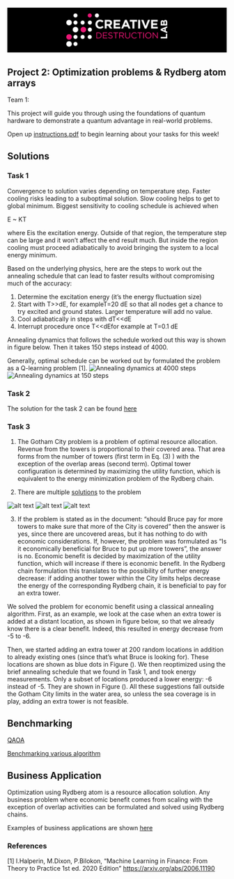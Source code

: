 ![CDL 2020 Cohort Project](../figures/CDL_logo.jpg)
## Project 2: Optimization problems \& Rydberg atom arrays
Team 1: 

This project will guide you through using the foundations of quantum hardware to demonstrate a quantum advantage in real-world problems.

Open up [instructions.pdf](https://github.com/CDL-Quantum/CohortProject_2021/tree/main/Week2_Rydberg_Atoms/instructions.pdf) to begin learning about your tasks for this week!

## Solutions ##
### Task 1

Convergence to solution varies depending on temperature step. Faster cooling risks leading to a suboptimal solution. Slow cooling helps to get to global minimum. Biggest sensitivity to cooling schedule is achieved when

E ~ KT

where Eis the excitation energy. Outside of that region, the temperature step can be large and it won’t affect the end result much. But inside the region cooling must proceed adiabatically to avoid bringing the system to a local energy minimum. 

Based on the underlying physics, here are the steps to work out the annealing schedule that can lead to faster results without compromising much of the accuracy:

1. Determine the excitation energy (it’s the energy fluctuation size)
2. Start with T>>dE, for exampleT=20 dE so that all nodes get a chance to try excited and ground states. Larger temperature will add no value.
3. Cool adiabatically in steps with dT<<dE
4. Interrupt procedure once T<<dEfor example at T=0.1 dE

Annealing dynamics that follows the schedule worked out this way is shown in figure below. Then it takes 150 steps instead of 4000.

Generally, optimal schedule can be worked out by formulated the problem as a Q-learning problem [1].
![Annealing dynamics at 4000 steps](https://github.com/ziweiqiu/CohortProject_2021/blob/Week2-Team1/Week2_Rydberg_Atoms/Convergence%20in%204000%20steps.png)
![Annealing dynamics at 150 steps](https://github.com/ziweiqiu/CohortProject_2021/blob/Week2-Team1/Week2_Rydberg_Atoms/Convergence%20in%20150%20steps.png)

### Task 2
The solution for the task 2 can be found [here](https://github.com/ziweiqiu/CohortProject_2021/blob/Week2-Team1/Week2_Rydberg_Atoms/run_quantum_annealing_zq.ipynb)                                   
                                    
### Task 3

1. The Gotham City problem is a problem of optimal resource allocation. Revenue from the towers is proportional to their covered area. That area forms from the number of towers (first term in Eq. (3) ) with the exception of the overlap areas (second term). Optimal tower configuration is determined by maximizing the utility function, which is equivalent to the energy minimization problem of the Rydberg chain. 

                                    
2. There are multiple [solutions](https://github.com/ziweiqiu/CohortProject_2021/blob/Week2-Team1/Week2_Rydberg_Atoms/Benchmarking_UDMIS_Algorithms.ipynb) to the problem
                                    
![alt text](https://github.com/ziweiqiu/CohortProject_2021/blob/Week2-Team1/Week2_Rydberg_Atoms/Images/3.1.png)
![alt text](https://github.com/ziweiqiu/CohortProject_2021/blob/Week2-Team1/Week2_Rydberg_Atoms/Images/3.2.png)
![alt text](https://github.com/ziweiqiu/CohortProject_2021/blob/Week2-Team1/Week2_Rydberg_Atoms/Images/3.3.png)                                   

3. If the problem is stated as in the document: “should Bruce pay for more towers to make sure that more of the City is covered” then the answer is yes, since there are uncovered areas, but it has nothing to do with economic considerations.
If, however, the problem was formulated as “Is it economically beneficial for Bruce to put up more towers”, the answer is no. Economic benefit is decided by maximization of the utility function, which will increase if there is economic benefit. In the Rydberg chain formulation this translates to the possibility of further energy decrease: if adding another tower within the City limits helps decrease the energy of the corresponding Rydberg chain, it is beneficial to pay for an extra tower. 

We solved the problem for economic benefit using a classical annealing algorithm. First, as an example, we look at the case when an extra tower is added at a distant location, as shown in figure below, so that we already know there is a clear benefit. Indeed, this resulted in energy decrease from -5 to -6.

                                    
Then, we started adding an extra tower at 200 random locations in addition to already existing ones (since that’s what Bruce is looking for). These locations are shown as blue dots in Figure (). We then reoptimized using the brief annealing schedule that we found in Task 1, and took energy measurements. 
Only a subset of locations produced a lower energy: -6 instead of -5. They are shown in Figure (). All these suggestions fall outside the Gotham City limits in the water area, so unless the sea coverage is in play, adding an extra tower is not feasible. 

## Benchmarking

[QAOA](https://github.com/ziweiqiu/CohortProject_2021/blob/Week2-Team1/Week2_Rydberg_Atoms/QAOA%20challenge.ipynb)

[Benchmarking various algorithm](https://github.com/ziweiqiu/CohortProject_2021/blob/Week2-Team1/Week2_Rydberg_Atoms/Benchmarking%20Various%20Algorithms.md)



## Business Application
Optimization using Rydberg atom is a resource allocation solution. Any business problem where economic benefit comes from scaling with the exception of overlap activities can be formulated and solved using Rydberg chains.

Examples of business applications are shown [here](https://github.com/ziweiqiu/CohortProject_2021/blob/Week2-Team1/Week2_Rydberg_Atoms/Business_Application.md)

### References                                  
[1] I.Halperin, M.Dixon, P.Bilokon, “Machine Learning in Finance: From Theory to Practice 1st ed. 2020 Edition” https://arxiv.org/abs/2006.11190



